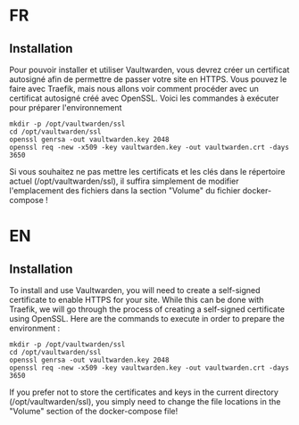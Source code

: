 # FR

## Installation
Pour pouvoir installer et utiliser Vaultwarden, vous devrez créer un certificat autosigné afin de permettre de passer votre site en HTTPS. Vous pouvez le faire avec Traefik, mais nous allons voir comment procéder avec un certificat autosigné créé avec OpenSSL.
Voici les commandes à exécuter pour préparer l'environnement
```
mkdir -p /opt/vaultwarden/ssl
cd /opt/vaultwarden/ssl
openssl genrsa -out vaultwarden.key 2048
openssl req -new -x509 -key vaultwarden.key -out vaultwarden.crt -days 3650
```

Si vous souhaitez ne pas mettre les certificats et les clés dans le répertoire actuel (/opt/vaultwarden/ssl), il suffira simplement de modifier l'emplacement des fichiers dans la section "Volume" du fichier docker-compose  !

# EN

## Installation
To install and use Vaultwarden, you will need to create a self-signed certificate to enable HTTPS for your site. While this can be done with Traefik, we will go through the process of creating a self-signed certificate using OpenSSL.
Here are the commands to execute in order to prepare the environment : 
```
mkdir -p /opt/vaultwarden/ssl
cd /opt/vaultwarden/ssl
openssl genrsa -out vaultwarden.key 2048
openssl req -new -x509 -key vaultwarden.key -out vaultwarden.crt -days 3650
```

If you prefer not to store the certificates and keys in the current directory (/opt/vaultwarden/ssl), you simply need to change the file locations in the "Volume" section of the docker-compose file!

